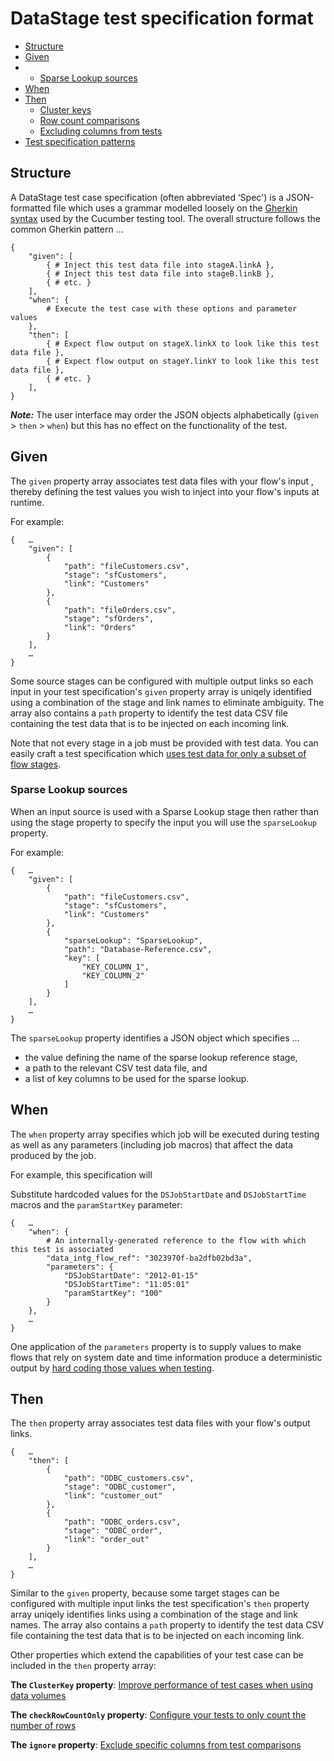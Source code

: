# DataStage test specification format

- [Structure](#structure)
- [Given](#given)
-  - [Sparse Lookup sources](#sparse-lookup-sources)
- [When](#when)
- [Then](#then)
   - [Cluster keys](#cluster-keys)
   - [Row count comparisons](#row-count-comparisons)
   - [Excluding columns from tests](#excluding-columns-from-tests)
- [Test specification patterns](#test-specification-patterns)

## Structure <a href="structure"></a>

A DataStage test case specification (often abbreviated ‘Spec') is a JSON-formatted file which uses a grammar modelled loosely on the [Gherkin syntax](https://cucumber.io/docs/gherkin/) used by the Cucumber testing tool. The overall structure follows the common Gherkin pattern …

```
{
    "given": [
        { # Inject this test data file into stageA.linkA },
        { # Inject this test data file into stageB.linkB },
        { # etc. }
    ],
    "when": {
        # Execute the test case with these options and parameter values
    },
    "then": [
        { # Expect flow output on stageX.linkX to look like this test data file },
        { # Expect flow output on stageY.linkY to look like this test data file },
        { # etc. }
    ],
}
```

***Note:*** The user interface may order the JSON objects alphabetically (`given` > `then` > `when`) but this has no effect on the functionality of the test.

## Given <a href="given"></a>

The `given` property array associates test data files with your flow's input , thereby defining the test values you wish to inject into your flow's inputs at runtime.

For example:
```
{   …
    "given": [
        {
            "path": "fileCustomers.csv",
            "stage": "sfCustomers",
            "link": "Customers" 
        },
        {
            "path": "fileOrders.csv",
            "stage": "sfOrders",
            "link": "Orders"
        }
    ],
    …
}
```

Some source stages can be configured with multiple output links so each input in your test specification's `given` property array is uniqely identified using a combination of the stage and link names to eliminate ambiguity.  The array also contains a `path` property to identify the test data CSV file containing the test data that is to be injected on each incoming link.

Note that not every stage in a job must be provided with test data.  You can easily craft a test specification which [uses test data for only a subset of flow stages](selective-stubbing.md).

### Sparse Lookup sources <a href="sparse-lookup-sources"></a>

When an input source is used with a Sparse Lookup stage then rather than using the stage property to specify the input you will use the `sparseLookup` property.

For example:
```
{   …
    "given": [
        {
            "path": "fileCustomers.csv",
            "stage": "sfCustomers",
            "link": "Customers" 
        },
        {
            "sparseLookup": "SparseLookup",
            "path": "Database-Reference.csv",
            "key": [
                "KEY_COLUMN_1",
                "KEY_COLUMN_2"
            ]
        }
    ],
    …
}
```

The `sparseLookup` property identifies a JSON object which specifies …

* the value defining the name of the sparse lookup reference stage,
* a path to the relevant CSV test data file, and
* a list of key columns to be used for the sparse lookup.

## When <a href="when"></a>

The `when` property array specifies which job will be executed during testing as well as any parameters (including job macros) that affect the data produced by the job.

For example, this specification will

Substitute hardcoded values for the `DSJobStartDate` and `DSJobStartTime` macros and the `paramStartKey` parameter:

```
{   …
    "when": {
        # An internally-generated reference to the flow with which this test is associated
        "data_intg_flow_ref": "3023970f-ba2dfb02bd3a",  
        "parameters": {
            "DSJobStartDate": "2012-01-15"
            "DSJobStartTime": "11:05:01"
            "paramStartKey": "100"
        }
    },
    …
}
```

One application of the `parameters` property is to supply values to make flows that rely on system date and time information produce a deterministic output by [hard coding those values when testing](testing-flows-using-datetime-references.md).

## Then <a href="then"></a>

The `then` property array associates test data files with your flow's output links. 

```
{   …
    "then": [
        {
            "path": "ODBC_customers.csv",
            "stage": "ODBC_customer",
            "link": "customer_out"
        },
        {
            "path": "ODBC_orders.csv",
            "stage": "ODBC_order",
            "link": "order_out"
        }
    ],
    …
}
```

Similar to the `given` property, because some target stages can be configured with multiple input links the test specification's `then` property array uniqely identifies links using a combination of the stage and link names.  The array also contains a `path` property to identify the test data CSV file containing the test data that is to be injected on each incoming link.

Other properties which extend the capabilities of your test case can be included in the `then` property array:

**The `ClusterKey` property**: [Improve performance of test cases when using data volumes](high-volume-tests.md)

**The `checkRowCountOnly` property**: [Configure your tests to only count the number of rows](row-count-comparisons.md)

**The `ignore` property**: [Exclude specific columns from test comparisons](excluding-columns-from-tests.md)
